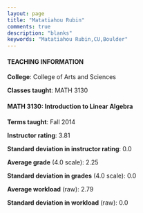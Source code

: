 ```yaml
---
layout: page
title: "Matatiahou Rubin" 
comments: true
description: "blanks"
keywords: "Matatiahou Rubin,CU,Boulder"
---
```

<head>
<script src="https://ajax.googleapis.com/ajax/libs/jquery/2.1.3/jquery.min.js"></script>
<script src="https://dl.dropboxusercontent.com/s/pc42nxpaw1ea4o9/highcharts.js?dl=0"></script>
<!-- <script src="../assets/js/highcharts.js"></script> -->
<style type="text/css">@font-face {
	font-family: "Bebas Neue";
	src: url(https://www.filehosting.org/file/details/544349/BebasNeue Regular.otf) format("opentype");
	}
	h1.Bebas { 
		font-family: "Bebas Neue", Verdana, Tahoma;
	}
</style>
</head>
	   
#### TEACHING INFORMATION

**College**: College of Arts and Sciences

**Classes taught**: MATH 3130

#### MATH 3130: Introduction to Linear Algebra

**Terms taught**: Fall 2014

**Instructor rating**: 3.81

**Standard deviation in instructor rating**: 0.0

**Average grade** (4.0 scale): 2.25

**Standard deviation in grades** (4.0 scale): 0.0

**Average workload** (raw): 2.79

**Standard deviation in workload** (raw): 0.0

